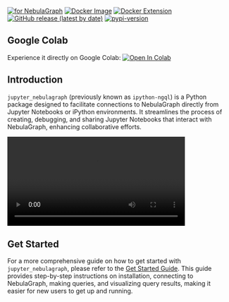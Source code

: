 
[![for NebulaGraph](https://img.shields.io/badge/Toolchain-NebulaGraph-blue)](https://github.com/vesoft-inc/nebula) [![Docker Image](https://img.shields.io/docker/v/weygu/nebulagraph-jupyter?label=Image&logo=docker)](https://hub.docker.com/r/weygu/nebulagraph-jupyter) [![Docker Extension](https://img.shields.io/badge/Docker-Extension-blue?logo=docker)](https://hub.docker.com/extensions/weygu/nebulagraph-dd-ext) [![GitHub release (latest by date)](https://img.shields.io/github/v/release/wey-gu/jupyter_nebulagraph?label=Version)](https://github.com/wey-gu/jupyter_nebulagraph/releases)
[![pypi-version](https://img.shields.io/pypi/v/jupyter_nebulagraph)](https://pypi.org/project/jupyter_nebulagraph/)

## Google Colab

Experience it directly on Google Colab: [![Open In Colab](https://colab.research.google.com/assets/colab-badge.svg)](https://colab.research.google.com/github/wey-gu/jupyter_nebulagraph/blob/main/docs/get_started.ipynb)

## Introduction

`jupyter_nebulagraph` (previously known as `ipython-ngql`) is a Python package designed to facilitate connections to NebulaGraph directly from Jupyter Notebooks or iPython environments. It streamlines the process of creating, debugging, and sharing Jupyter Notebooks that interact with NebulaGraph, enhancing collaborative efforts.

<video controls style="width: 80%;">
  <source src="https://github.com/wey-gu/jupyter_nebulagraph/assets/1651790/10135264-77b5-4d3c-b68f-c5810257feeb" type="video/mp4">
Your browser does not support the video tag.
</video>



## Get Started

For a more comprehensive guide on how to get started with `jupyter_nebulagraph`, please refer to the [Get Started Guide](/get_started). This guide provides step-by-step instructions on installation, connecting to NebulaGraph, making queries, and visualizing query results, making it easier for new users to get up and running.
